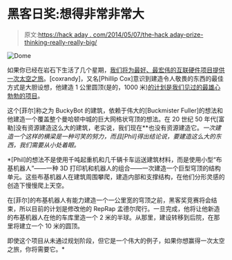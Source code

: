 # 黑客日奖:想得非常非常大

> 原文:[https://hack aday . com/2014/05/07/the-hack aday-prize-thinking-really-really-big/](https://hackaday.com/2014/05/07/the-hackaday-prize-thinking-really-really-big/)

![Dome](../Images/9383d7216bba0a9bbaf6323d5f2c8d95.png)

如果你已经在岩石下生活了几个星期，[我们将为最好、最宏伟的互联硬件项目提供一次太空之旅](http://hackaday.io/prize)。[coxrandy]，又名[Phillip Cox]意识到建造令人敬畏的东西的最佳方式是大胆设想，他建造 1 公里圆顶(是的，1000 米)[的计划是我们见过的最雄心勃勃的项目](http://hackaday.io/project/1080-BuckyBot)。

这个[菲尔]称之为 BuckyBot 的建筑，依赖于伟大的[Buckmister Fuller]的想法和他建造一个覆盖整个曼哈顿中城的巨大网格状穹顶的想法。在 20 世纪 50 年代[富勒]没有资源建造这么大的建筑，老实说，我们现在**也没有资源建造它。*一次建造一个这样的横梁是一种可笑的努力，而且[Phil]得出结论说，要建造这么大的东西，我们需要从小处着眼。*

 *[Phil]的想法不是使用千吨起重机和几千辆卡车运送建筑材料，而是使用小型“布基机器人”——一种 3D 打印机和机器人的组合——一次建造一个巨型穹顶的结构单元。这些布基机器人在建筑周围攀爬，建造内部和支撑结构，在他们分形灵感的创造下慢慢爬上天空。

在[菲尔]的布基机器人有能力建造一个一公里宽的穹顶之前，黑客奖竞赛将会结束，所以目前的计划是修改他的 RepRap 孟德尔爬行。一旦完成，他将让他新造的布基机器人在他的车库里造一个 2 米的半球。从那里，建设转移到后院，在那里将建立一个 10 米的圆顶。

即使这个项目从未通过规划阶段，但它是一个伟大的例子，如果你想赢得一次太空之旅，你将需要它。*